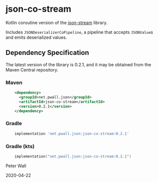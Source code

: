 # json-co-stream

Kotlin coroutine version of the [json-stream](https://github.com/pwall567/json-stream) library.

Includes `JSONDeserializerCoPipeline`, a pipeline that accepts `JSONValue`s and emits deserialized values.

## Dependency Specification

The latest version of the library is 0.2.1, and it may be obtained from the Maven Central repository.

### Maven
```xml
    <dependency>
      <groupId>net.pwall.json</groupId>
      <artifactId>json-co-stream</artifactId>
      <version>0.2.1</version>
    </dependency>
```
### Gradle
```groovy
    implementation 'net.pwall.json:json-co-stream:0.2.1'
```
### Gradle (kts)
```kotlin
    implementation("net.pwall.json:json-co-stream:0.2.1")
```

Peter Wall

2020-04-22
